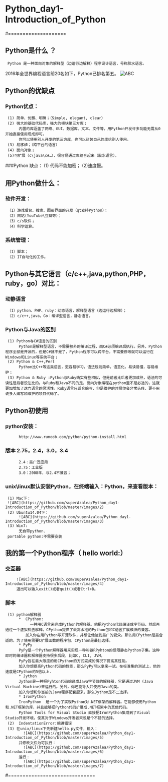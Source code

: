 # Python_day1-Introduction_of_Python
#====================
##  Python是什么 ？
     Python 是一种面向对象的解释型（边运行边解释）程序设计语言，号称胶水语言。
2016年全世界编程语言前20名如下，Python已排名第五。
![ABC](https://github.com/superAzalea/Python_day1-Introduction_of_Python/blob/master/images/1)
## Python的优缺点
### Python优点：
     (1) 简单、优雅、明确；（Simple, elegant, clear）
     (2) 强大的基础代码库，强大的模块第三方库；
          内置的库涵盖了网络、GUI、数据库、文本、文件等。用Python开发许多功能无需从0开始直接使用现成即可。
          你可以使用别人开发的第三方库，也可以封装自己的库给别人使用。
     (3) 易移植；（跨平台的语言）
     (4) 面向对象；
     (5)可扩展（c\java\c#…），很容易通过库结合起来（胶水语言）。
###Python 缺点：
     (1) 代码不能加密；
     (2)速度慢。
## 用Python做什么：
### 软件开发：
     （1）游戏后台、搜索、图形界面的开发（qt支持Python）；
     （2）网站(YouTube\豆瓣等）；
     （3）c/s软件；
     （4）科学运算。
### 系统管理：
     （1）脚本；
     （2）IT自动化的工作。
## Python与其它语言（c/c++,java,python,PHP，ruby，go）对比：
### 动静语言
     （1）python、PHP、ruby：动态语言，解释型语言（边运行边解释）；
     （2）c/c++,java，Go：编译型语言，静态语言。
### Python与Java的区别
     (1) Python与C#语言的区别
          Python是解释型语言，不需要额外的编译过程，而C#必须编译后执行。另外，Python程序全部是开源的，但是C#就不是了，Python程序可以跨平台，不需要修改就可以运行在Windows和Linux等系统平台；
     (2) Python & C++,Perl
          Python比C++等这类语言，更容易学习，语法规则简单，语意化，易读易懂，容易维护；
     (3) Python & Ruby :Python与Ruby确实有些相似，但是前者比后者更加成熟，语法的可读性是后者没法比的。与Ruby和Java不同的是，面向对象编程在python里不是必选的，这就更加增加了这门语言的灵活性。Ruby语言只适合编写，但是维护的时候你会非常头疼，更不用说多人编写和维护的项目代码了。
## Python初使用
### python安装：
          http://www.runoob.com/python/python-install.html
### 版本   2.75，2.4，3.0，3.4
          2.4：最广泛应用
          2.75：工业版
          3.0：2008年，与2.4不兼容；
### unix\linux默认安装Python，在终端输入：Python，来查看版本：
     (1) Mac下：
     ![ABC](https://github.com/superAzalea/Python_day1-Introduction_of_Python/blob/master/images/2)
     (2) Ubuntu14.04下：
          ![ABC](https://github.com/superAzalea/Python_day1-Introduction_of_Python/blob/master/images/3)
     (3) Win7:
          无自带python.
     portable python:不需要安装
## 我的第一个Python程序（ hello world:）
### 交互器
         ![ABC](https://github.com/superAzalea/Python_day1-Introduction_of_Python/blob/master/images/4)
         退出可以输入exit()或者quit()或者Ctrl+D。
### 脚本
     (1) python解释器
          *  CPython:
               一种用C语言来完成Python的解释器。他把Python代码编译成字节码，然后再通过一个虚拟机去解释。CPython提供了最高水准的Python包和C语言扩展模块的兼容。
             加入你在用Python写开源软件，并想让他达到最广的受众。那么用CPython是最合适的。为了使用需要C扩展函数的程序包，CPython是最佳选择。
          * PyPy
          PyPy是一个Python解释器用来实现一种叫做RPyhton的受限静态Python子集。这种即时的编译器和解释器支持很多后段，比如C, CLI, JVM。
          PyPy旨在最大限度的用CPython的方式完成的情况下提高其性能。
          加入你想提高Python代码的性能，那么PyPy可以拿来一试。在标准集的测试上，他的速度是CPython的5倍以上.
          * Jython
          Jython是一种把Pyhton代码编译成Java字节码的解释器，它是通过JVM (Java Virtual Machine)来运行的。另外，你还能导入并使用Java的类。
          加入你想和你当前的Java程序配套起来，那么Jython是不二选择。
          * IronPython
          IronPython  是一个为了实现Python对.NET框架的解释器。它能够使用Python和.NET框架的库，并且能够把Python代码扩展成.NET框架中的其他代码。
          Python Tools for Visual Studio 直接把IronPython集成到了Visual Studio开发环境，使其对于Windows开发者来说是个不错的选择。
     (2)  IndentationError:缩进错误
     (3) 在unix/linux下先新建hello.py文件，输入：
            ![ABC](https://github.com/superAzalea/Python_day1-Introduction_of_Python/blob/master/images/5)
          并修改文件为可执行：
            ![ABC](https://github.com/superAzalea/Python_day1-Introduction_of_Python/blob/master/images/6)
          运行：
            ![ABC](https://github.com/superAzalea/Python_day1-Introduction_of_Python/blob/master/images/7)
#==============================


